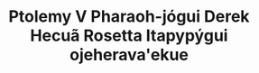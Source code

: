 ---
layout: quote
permalink: /gn/
langtag: gn
type: modern
script: Latn
langName: Avañe'ẽ
englishLangName: Guarani
title: Ptolemy V Pharaoh-jógui Derek Hecuã Rosetta Itapypýgui ojeherava'ekue
quote: Eyerekojeyva'ekue hembirekomi chugui Avañe'ẽ, Demotic, jeguakapotĩ peve, basalto téra kógui ojeuhupy oijehe herava niko ajupi, akuerandu, mborayhu Ptolemy-gui, Tumínteveva Ava Opaite
reference: Rosetta Itapypýgui Ptolemy V Hembirukuaa, Jeju Asỹ 196 pe, British Museum.
imageAlt: Ptolemy V apopyre.
selectAriaLabel: Ñe'ẽ rupi ohayhúva
buttonRandom: Arapysmby
direction: ltr
---